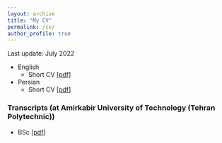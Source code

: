 ```yaml
---
layout: archive
title: "My CV"
permalink: /cv/
author_profile: true
---
```


Last update: July 2022
- English
  - Short CV [[pdf](/files/Mahdi-Niknejad-short-cv-en.pdf)]
- Persian
  - Short CV [[pdf](/files/mahdi-niknejad-short-cv-fa.pdf)]


### Transcripts (at Amirkabir University of Technology (Tehran Polytechnic))
- BSc [[pdf](/files/bsc-transcript-en.pdf)]
